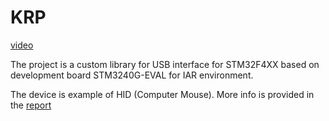 # KRP


[video](<https://youtu.be/5eoS-_92pFM>)

The project is a custom library for USB interface for STM32F4XX based on development board STM3240G-EVAL for IAR environment.

The device is example of HID (Computer Mouse). More info is provided in the [report](Report.pdf)
